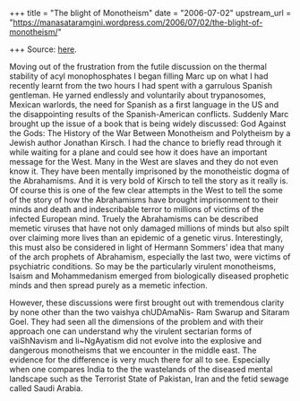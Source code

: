 +++
title = "The blight of Monotheism"
date = "2006-07-02"
upstream_url = "https://manasataramgini.wordpress.com/2006/07/02/the-blight-of-monotheism/"

+++
Source: [here](https://manasataramgini.wordpress.com/2006/07/02/the-blight-of-monotheism/).

Moving out of the frustration from the futile discussion on the thermal stability of acyl monophosphates I began filling Marc up on what I had recently learnt from the two hours I had spent with a garrulous Spanish gentleman. He yarned endlessly and voluntarily about trypanosomes, Mexican warlords, the need for Spanish as a first language in the US and the disappointing results of the Spanish-American conflicts. Suddenly Marc brought up the issue of a book that is being widely discussed: God Against the Gods: The History of the War Between Monotheism and Polytheism by a Jewish author Jonathan Kirsch. I had the chance to briefly read through it while waiting for a plane and could see how it does have an important message for the West. Many in the West are slaves and they do not even know it. They have been mentally imprisoned by the monotheistic dogma of the Abrahamisms. And it is very bold of Kirsch to tell the story as it really is. Of course this is one of the few clear attempts in the West to tell the some of the story of how the Abrahamisms have brought imprisonment to their minds and death and indescribable terror to millions of victims of the infected European mind. Truely the Abrahamisms can be described memetic viruses that have not only damaged millions of minds but also spilt over claiming more lives than an epidemic of a genetic virus. Interestingly, this must also be considered in light of Hermann Sommers’ idea that many of the arch prophets of Abrahamism, especially the last two, were victims of psychiatric conditions. So may be the particularly virulent monotheisms, Isaism and Mohammedanism emerged from biologically diseased prophetic minds and then spread purely as a memetic infection.

However, these discussions were first brought out with tremendous clarity by none other than the two vaishya chUDAmaNis- Ram Swarup and Sitaram Goel. They had seen all the dimensions of the problem and with their approach one can understand why the virulent sectarian forms of vaiShNavism and li\~NgAyatism did not evolve into the explosive and dangerous monotheisms that we encounter in the middle east. The evidence for the difference is very much there for all to see. Especially when one compares India to the the wastelands of the diseased mental landscape such as the Terrorist State of Pakistan, Iran and the fetid sewage called Saudi Arabia.

